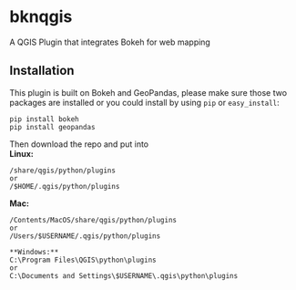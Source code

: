 # bknqgis
A QGIS Plugin that integrates Bokeh for web mapping

Installation
------------
This plugin is built on Bokeh and GeoPandas, please make sure those two packages are installed or you could install by using `pip` or `easy_install`:

```
pip install bokeh
pip install geopandas
```
Then download the repo and put into   
**Linux:**
```
/share/qgis/python/plugins
or
/$HOME/.qgis/python/plugins
```
**Mac:**
```
/Contents/MacOS/share/qgis/python/plugins
or
/Users/$USERNAME/.qgis/python/plugins
```
```
**Windows:**
C:\Program Files\QGIS\python\plugins
or
C:\Documents and Settings\$USERNAME\.qgis\python\plugins
```
